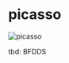 # picasso

![picasso](https://github.com/user-attachments/assets/f81c3556-0dcf-4c67-a042-894440b5eeff)

tbd: BFDDS
